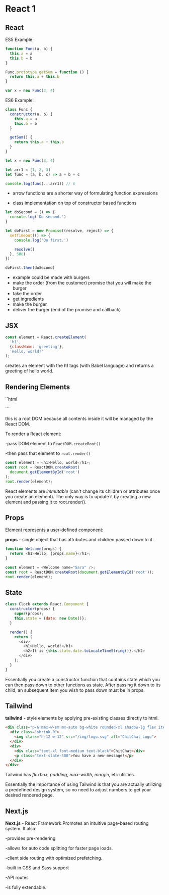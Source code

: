 # React 1
## React
ES5 Example:

```js script
function Func(a, b) {
  this.a = a
  this.b = b
}

Func.prototype.getSum = function () {
  return this.a + this.b
}

var x = new Func(3, 4)
```

ES6 Example: 

```js script
class Func {
  constructor(a, b) {
    this.a = a
    this.b = b
  }

  getSum() {
    return this.a + this.b
  }
}

let x = new Func(3, 4)
```

```js script
let arr1 = [1, 2, 3]
let func = (a, b, c) => a + b + c

console.log(func(...arr1)) // 6
```

- arrow functions are a shorter way of formulating function expressions


- class implementation on top of constructor based functions

```js script
let doSecond = () => {
  console.log('Do second.')
}

let doFirst = new Promise((resolve, reject) => {
  setTimeout(() => {
    console.log('Do first.')

    resolve()
  }, 500)
})

doFirst.then(doSecond)
```

- example could be made with burgers
- make the order (from the customer)
  promise that you will make the burger
- take the order
- get ingredients
- make the burger
- deliver the burger (end of the promise and callback)

## JSX

```js script
const element = React.createElement(
  'h1',
  {className: 'greeting'},
  'Hello, world!'
);
```

creates an element with the h1 tags (with Babel language) and returns a greeting of hello world.

## Rendering Elements

``html
  <div id="root"></div>
```

this is a root DOM because all contents inside it will be managed by the React DOM.

To render a React element:

-pass DOM element to `ReactDOM.createRoot()`

-then pass that element to `root.render()`

```js script
const element = <h1>Hello, world</h1>;
const root = ReactDOM.createRoot(
  document.getElementById('root')
);
root.render(element);
```

React elements are *immutable* (can't change its children or attributes once you create an element). The only way is to update it by creating a new element and passing it to root.render().

## Props

Element represents a user-defined component:

**props** - single object that has attributes and children passed down to it.

```js script
function Welcome(props) {
  return <h1>Hello, {props.name}</h1>;
}

const element = <Welcome name="Sara" />;
const root = ReactDOM.createRoot(document.getElementById('root'));
root.render(element);
```
## State

```js script
class Clock extends React.Component {
  constructor(props) {
    super(props);
    this.state = {date: new Date()};
  }

  render() {
    return (
      <div>
        <h1>Hello, world!</h1>
        <h2>It is {this.state.date.toLocaleTimeString()}.</h2>
      </div>
    );
  }
}
```

Essentially you create a constructor function that contains state which you can then pass down to other functions as state. After passing it down to its child, an subsequent item you wish to pass down must be in props.

## Tailwind

**tailwind** - style elements by applying pre-existing classes directly to html.

```html
<div class="p-6 max-w-sm mx-auto bg-white rounded-xl shadow-lg flex items-center space-x-4">
  <div class="shrink-0">
    <img class="h-12 w-12" src="/img/logo.svg" alt="ChitChat Logo">
  </div>
  <div>
    <div class="text-xl font-medium text-black">ChitChat</div>
    <p class="text-slate-500">You have a new message!</p>
  </div>
</div>
```

Tailwind has *flexbox*, *padding*, *max-width*, *margin*, etc utilities.

Essentially the importance of using Tailwind is that you are actually utilizing a predefined design system, so no need to adjust numbers to get your desired rendered page.

## Next.js

**Next.js** - React Framework.Promotes an intuitive page-based routing system. It also:

-provides pre-rendering

-allows for auto code splitting for faster page loads.

-client side routing with optimized prefetching.

-built in CSS and Sass support

-API routes

-is fully extendable.
